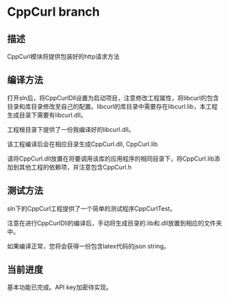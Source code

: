 # CppCurl branch

## 描述

CppCurl模块将提供包装好的http请求方法

## 编译方法

打开sln后，将CppCurlDll设置为启动项目，注意修改工程属性，将libcurl的包含目录和库目录修改至自己的配置。libcurl的库目录中需要存在libcurl.lib，本工程生成目录下需要有libcurl.dll。

工程根目录下提供了一份我编译好的libcurl.dll。

该工程编译后会在相应目录生成CppCurl.dll, CppCurl.lib

请将CppCurl.dll放置在将要调用该库的应用程序的相同目录下，将CppCurl.lib添加到其他工程的依赖项，并注意包含CppCurl.h

## 测试方法

sln下的CppCurl工程提供了一个简单的测试程序CppCurlTest。

注意在进行CppCurlDll的编译后，手动将生成目录的.lib和.dll放置到相应的文件夹中。

如果编译正常，您将会获得一份包含latex代码的json string。

## 当前进度

基本功能已完成。API key加密待实现。
